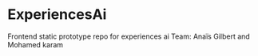 # ExperiencesAi
Frontend static prototype repo for experiences ai
Team: Anaïs Gilbert and Mohamed karam
